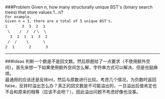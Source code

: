 ###Problem
Given n, how many structurally unique BST's (binary search trees) that store values 1...n?  
`For example,`  
`Given n = 3, there are a total of 5 unique BST's.`  
`1`&#160;&#160;&#160;&#160;&#160;&#160;&#160;&#160;&#160;&#160;&#160;&#160;`3`&#160;&#160;&#160;&#160;`3`&#160;&#160;&#160;&#160;`2`&#160;&#160;&#160;&#160;`1`  
&#160;&#160;`\`&#160;&#160;&#160;&#160;&#160;&#160;&#160;&#160;`/`&#160;&#160;&#160;&#160;`/`&#160;&#160;&#160;&#160;`/`&#160;`\`&#160;&#160;&#160;&#160;`\`  
&#160;&#160;&#160;&#160;`3`&#160;&#160;&#160;&#160;`2`&#160;&#160;&#160;&#160;`1`&#160;&#160;&#160;&#160;`1`&#160;&#160;&#160;&#160;`3`&#160;&#160;&#160;&#160;`2`  
&#160;&#160;`/`&#160;&#160;&#160;&#160;`/`&#160;&#160;&#160;&#160;&#160;&#160;&#160;&#160;`\`&#160;&#160;&#160;&#160;&#160;&#160;&#160;&#160;&#160;&#160;&#160;&#160;`\`  
`2`&#160;&#160;&#160;&#160;`1`&#160;&#160;&#160;&#160;&#160;&#160;&#160;&#160;&#160;&#160;&#160;&#160;`2`&#160;&#160;&#160;&#160;&#160;&#160;&#160;&#160;&#160;&#160;&#160;&#160;`3`  

---

###Ideas
判断一个数是不是回文数。然后原题给了一点要求（不使用额外空间）。首先来想一下如果使用额外空间怎么解，字符串方式可以解决，但是也挺麻烦。  
最通用的应该还是反转int，然后与原数进行比较。考虑几个情况，为负数时返回false，反转时溢出怎么办？真正的回文数是不可能溢出的，一旦溢出后值肯定也不会和原来的相等（应该不会吧？），因此溢出问题不考虑好像也没事。
